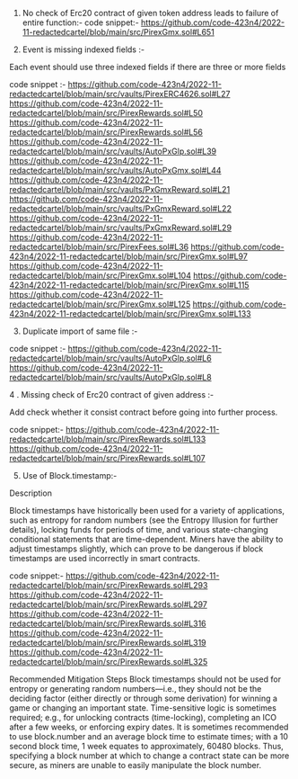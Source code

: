 
1. No check of Erc20 contract of given token address leads to failure of entire function:-
code snippet:-
https://github.com/code-423n4/2022-11-redactedcartel/blob/main/src/PirexGmx.sol#L651


2. Event is missing indexed fields :-

Each event should use three indexed fields if there are three or more fields 

code snippet :-
https://github.com/code-423n4/2022-11-redactedcartel/blob/main/src/vaults/PirexERC4626.sol#L27
https://github.com/code-423n4/2022-11-redactedcartel/blob/main/src/PirexRewards.sol#L50
https://github.com/code-423n4/2022-11-redactedcartel/blob/main/src/PirexRewards.sol#L56
https://github.com/code-423n4/2022-11-redactedcartel/blob/main/src/vaults/AutoPxGlp.sol#L39
https://github.com/code-423n4/2022-11-redactedcartel/blob/main/src/vaults/AutoPxGmx.sol#L44
https://github.com/code-423n4/2022-11-redactedcartel/blob/main/src/vaults/PxGmxReward.sol#L21
https://github.com/code-423n4/2022-11-redactedcartel/blob/main/src/vaults/PxGmxReward.sol#L22
https://github.com/code-423n4/2022-11-redactedcartel/blob/main/src/vaults/PxGmxReward.sol#L29
https://github.com/code-423n4/2022-11-redactedcartel/blob/main/src/PirexFees.sol#L36
https://github.com/code-423n4/2022-11-redactedcartel/blob/main/src/PirexGmx.sol#L97
https://github.com/code-423n4/2022-11-redactedcartel/blob/main/src/PirexGmx.sol#L104
https://github.com/code-423n4/2022-11-redactedcartel/blob/main/src/PirexGmx.sol#L115
https://github.com/code-423n4/2022-11-redactedcartel/blob/main/src/PirexGmx.sol#L125
https://github.com/code-423n4/2022-11-redactedcartel/blob/main/src/PirexGmx.sol#L133

3. Duplicate import of same file :-

code snippet :-
https://github.com/code-423n4/2022-11-redactedcartel/blob/main/src/vaults/AutoPxGlp.sol#L6
https://github.com/code-423n4/2022-11-redactedcartel/blob/main/src/vaults/AutoPxGlp.sol#L8

4 . Missing check of Erc20 contract of given address :-

Add check whether it consist contract before going into further process.

code snippet:-
https://github.com/code-423n4/2022-11-redactedcartel/blob/main/src/PirexRewards.sol#L133
https://github.com/code-423n4/2022-11-redactedcartel/blob/main/src/PirexRewards.sol#L107

5. Use of Block.timestamp:-

Description

Block timestamps have historically been used for a variety of applications, such as entropy for random numbers (see the Entropy Illusion for further details), locking funds for periods of time, and various state-changing conditional statements that are time-dependent. Miners have the ability to adjust timestamps slightly, which can prove to be dangerous if block timestamps are used incorrectly in smart contracts.

code snippet:-
https://github.com/code-423n4/2022-11-redactedcartel/blob/main/src/PirexRewards.sol#L293
https://github.com/code-423n4/2022-11-redactedcartel/blob/main/src/PirexRewards.sol#L297
https://github.com/code-423n4/2022-11-redactedcartel/blob/main/src/PirexRewards.sol#L316
https://github.com/code-423n4/2022-11-redactedcartel/blob/main/src/PirexRewards.sol#L319
https://github.com/code-423n4/2022-11-redactedcartel/blob/main/src/PirexRewards.sol#L325

Recommended Mitigation Steps
Block timestamps should not be used for entropy or generating random numbers—i.e., they should not be the deciding factor (either directly or through some derivation) for winning a game or changing an important state.
Time-sensitive logic is sometimes required; e.g., for unlocking contracts (time-locking), completing an ICO after a few weeks, or enforcing expiry dates. It is sometimes recommended to use block.number and an average block time to estimate times; with a 10 second block time, 1 week equates to approximately, 60480 blocks. Thus, specifying a block number at which to change a contract state can be more secure, as miners are unable to easily manipulate the block number.

